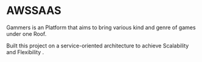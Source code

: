 # AWSSAAS
Gammers is an Platform that aims to bring various kind and genre of games under one Roof.
<p>Built this project on a service-oriented architecture to achieve Scalability and Flexibility .
